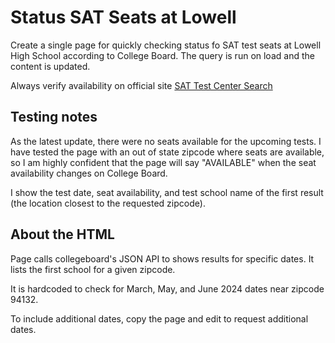 # Status SAT Seats at Lowell

Create a single page for quickly checking status fo SAT test seats at Lowell High School according to College Board.  The query is run on load and the content is updated.  

Always verify availability on official site [SAT Test Center Search](https://satsuite.collegeboard.org/sat/test-center-search)


## Testing notes

As the latest update, there were no seats available for the upcoming tests.  I have tested the page with an out of state zipcode where seats are available, so I am highly confident that the page will say "AVAILABLE" when the seat availability changes on College Board.

I show the test date, seat availability, and test school name of the first result (the location closest to the requested zipcode).

## About the HTML

Page calls collegeboard's JSON API to shows results for specific dates. It lists the first school for a given zipcode.

It is hardcoded to check for March, May, and June 2024 dates near zipcode 94132. 

To include additional dates, copy the page and edit to request additional dates.
